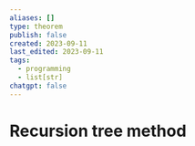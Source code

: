 ```yaml
---
aliases: []
type: theorem
publish: false
created: 2023-09-11
last_edited: 2023-09-11
tags:
  - programming
  - list[str]
chatgpt: false
---
```

# Recursion tree method